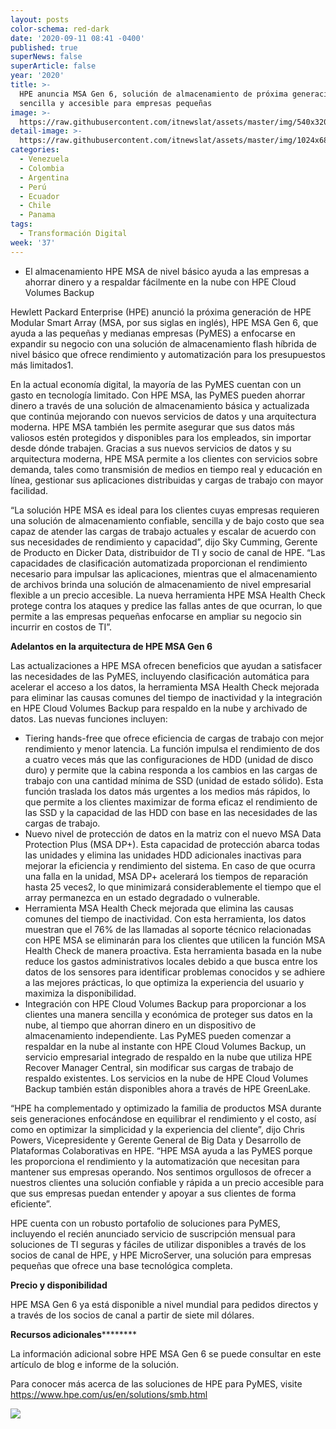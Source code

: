 ```yaml
---
layout: posts
color-schema: red-dark
date: '2020-09-11 08:41 -0400'
published: true
superNews: false
superArticle: false
year: '2020'
title: >-
  HPE anuncia MSA Gen 6, solución de almacenamiento de próxima generación
  sencilla y accesible para empresas pequeñas
image: >-
  https://raw.githubusercontent.com/itnewslat/assets/master/img/540x320/HPE-MSA-Gen-6-p.jpg
detail-image: >-
  https://raw.githubusercontent.com/itnewslat/assets/master/img/1024x680/HPE-MSA-Gen-6-g.jpg
categories:
  - Venezuela
  - Colombia
  - Argentina
  - Perú
  - Ecuador
  - Chile
  - Panama
tags:
  - Transformación Digital
week: '37'
---
```

- El almacenamiento HPE MSA de nivel básico ayuda a las empresas a ahorrar dinero y a respaldar fácilmente en la nube con HPE Cloud Volumes Backup 	

Hewlett Packard Enterprise (HPE) anunció la próxima generación de HPE Modular Smart Array (MSA, por sus siglas en inglés), HPE MSA Gen 6, que ayuda a las pequeñas y medianas empresas (PyMES) a enfocarse en expandir su negocio con una solución de almacenamiento flash híbrida de nivel básico que ofrece rendimiento y automatización para los presupuestos más limitados1.

En la actual economía digital, la mayoría de las PyMES cuentan con un gasto en tecnología limitado. Con HPE MSA, las PyMES pueden ahorrar dinero a través de una solución de almacenamiento básica y actualizada que continúa mejorando con nuevos servicios de datos y una arquitectura moderna. HPE MSA también les permite asegurar que sus datos más valiosos estén protegidos y disponibles para los empleados, sin importar desde dónde trabajen. Gracias a sus nuevos servicios de datos y su arquitectura moderna, HPE MSA permite a los clientes con servicios sobre demanda, tales como transmisión de medios en tiempo real y educación en línea, gestionar sus aplicaciones distribuidas y cargas de trabajo con mayor facilidad.

“La solución HPE MSA es ideal para los clientes cuyas empresas requieren una solución de almacenamiento confiable, sencilla y de bajo costo que sea capaz de atender las cargas de trabajo actuales y escalar de acuerdo con sus necesidades de rendimiento y capacidad”, dijo Sky Cumming, Gerente de Producto en Dicker Data, distribuidor de TI y socio de canal de HPE. “Las capacidades de clasificación automatizada proporcionan el rendimiento necesario para impulsar las aplicaciones, mientras que el almacenamiento de archivos brinda una solución de almacenamiento de nivel empresarial flexible a un precio accesible. La nueva herramienta HPE MSA Health Check protege contra los ataques y predice las fallas antes de que ocurran, lo que permite a las empresas pequeñas enfocarse en ampliar su negocio sin incurrir en costos de TI”. 

**Adelantos en la arquitectura de HPE MSA Gen 6**

Las actualizaciones a HPE MSA ofrecen beneficios que ayudan a satisfacer las necesidades de las PyMES, incluyendo clasificación automática para acelerar el acceso a los datos, la herramienta MSA Health Check mejorada para eliminar las causas comunes del tiempo de inactividad y la integración en HPE Cloud Volumes Backup para respaldo en la nube y archivado de datos. Las nuevas funciones incluyen: 

- Tiering hands-free que ofrece eficiencia de cargas de trabajo con mejor rendimiento y menor latencia. La función impulsa el rendimiento de dos a cuatro veces más que las configuraciones de HDD (unidad de disco duro) y permite que la cabina responda a los cambios en las cargas de trabajo con una cantidad mínima de SSD (unidad de estado sólido). Esta función traslada los datos más urgentes a los medios más rápidos, lo que permite a los clientes maximizar de forma eficaz el rendimiento de las SSD y la capacidad de las HDD con base en las necesidades de las cargas de trabajo.
- Nuevo nivel de protección de datos en la matriz con el nuevo MSA Data Protection Plus (MSA DP+). Esta capacidad de protección abarca todas las unidades y elimina las unidades HDD adicionales inactivas para mejorar la eficiencia y rendimiento del sistema. En caso de que ocurra una falla en la unidad, MSA DP+ acelerará los tiempos de reparación hasta 25 veces2, lo que minimizará considerablemente el tiempo que el array permanezca en un estado degradado o vulnerable.
- Herramienta MSA Health Check mejorada que elimina las causas comunes del tiempo de inactividad. Con esta herramienta, los datos muestran que el 76% de las llamadas al soporte técnico relacionadas con HPE MSA se eliminarán para los clientes que utilicen la función MSA Health Check de manera proactiva. Esta herramienta basada en la nube reduce los gastos administrativos locales debido a que busca entre los datos de los sensores para identificar problemas conocidos y se adhiere a las mejores prácticas, lo que optimiza la experiencia del usuario y maximiza la disponibilidad.
- Integración con HPE Cloud Volumes Backup para proporcionar a los clientes una manera sencilla y económica de proteger sus datos en la nube, al tiempo que ahorran dinero en un dispositivo de almacenamiento independiente. Las PyMES pueden comenzar a respaldar en la nube al instante con HPE Cloud Volumes Backup, un servicio empresarial integrado de respaldo en la nube que utiliza HPE Recover Manager Central, sin modificar sus cargas de trabajo de respaldo existentes. Los servicios en la nube de HPE Cloud Volumes Backup también están disponibles ahora a través de HPE GreenLake.

“HPE ha complementado y optimizado la familia de productos MSA durante seis generaciones enfocándose en equilibrar el rendimiento y el costo, así como en optimizar la simplicidad y la experiencia del cliente”, dijo Chris Powers, Vicepresidente y Gerente General de Big Data y Desarrollo de Plataformas Colaborativas en HPE. “HPE MSA ayuda a las PyMES porque les proporciona el rendimiento y la automatización que necesitan para mantener sus empresas operando. Nos sentimos orgullosos de ofrecer a nuestros clientes una solución confiable y rápida a un precio accesible para que sus empresas puedan entender y apoyar a sus clientes de forma eficiente”. 

HPE cuenta con un robusto portafolio de soluciones para PyMES, incluyendo el recién anunciado servicio de suscripción mensual para soluciones de TI seguras y fáciles de utilizar disponibles a través de los socios de canal de HPE, y HPE MicroServer, una solución para empresas pequeñas que ofrece una base tecnológica completa. 

**Precio y disponibilidad**

HPE MSA Gen 6 ya está disponible a nivel mundial para pedidos directos y a través de los socios de canal a partir de siete mil dólares.

**Recursos adicionales**********

La información adicional sobre HPE MSA Gen 6 se puede consultar en este artículo de blog e informe de la solución.

Para conocer más acerca de las soluciones de HPE para PyMES, visite https://www.hpe.com/us/en/solutions/smb.html


<img src="https://tracker.metricool.com/c3po.jpg?hash=56f88a41e39ab42c063cc51676587a04"/>